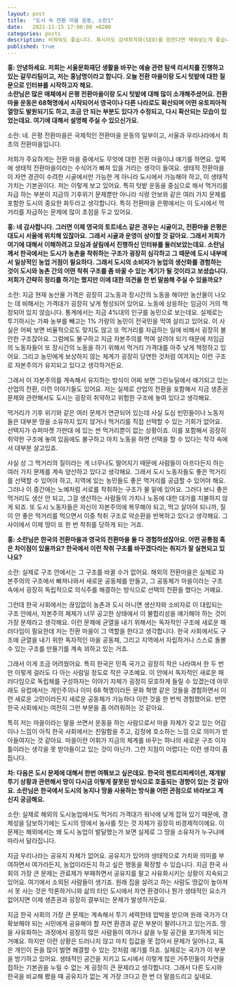 ```yaml
---
layout: post
title:  "도시 속 전환 마을 운동, 소란1"
date:   2021-11-15 17:00:00 +0200
categories: posts
description: 비워둬도 좋습니다. 혹시라도 검색최적화(SEO)를 원한다면 채워넣는게 좋습니다.
published: true
---
```



**홍: 안녕하세요. 저희는 서울문화재단 생활을 바꾸는 예술 관련 탐색 리서치를 진행하고 있는 갈무리팀이고, 저는 홍남명이라고 합니다. 오늘 전환 마을이랑 도시 텃밭에 대한 질문으로 인터뷰를 시작하고자 해요.**    
**소란님은 많은 매체에서 은평 전환마을이랑 도시 텃밭에 대해 많이 소개해주셨어요. 전환 마을 운동은 68혁명에서 시작되어서 영국이나 다른 나라로도 확산되며 어떤 유토피아적 열망도 발원되기도 하고, 조금 안 되는 부분도 있다가 수정되고, 다시 확산되는 모습이 있었는데요. 여기에 대해서 설명해 주실 수 있으신가요.**  

  소란: 네. 은평 전환마을은 국제적인 전환마을 운동의 일부이고, 서울과 우리나라에서 최초의 전환마을입니다.   

저희가 주요하게는 전환 마을 중에서도 무엇에 대한 전환 마을이냐 얘기를 하면요. 앞쪽에 생태적 전환마을이라는 수식어가 빠져 있을 거라는 생각이 들여요. 생태적 전환마을이 자연 경관이 수려한 시골에서만 가능한 게 아니라 도시에서 가능해야 하고, 이 생태적 가치는 기본권이다. 저는 이렇게 보고 있어요. 특히 텃밭 운동을 중심으로 해서 먹거리를 자급 하는 부분이 지금의 기후위기 문제뿐만 아니라 식량 안보와 같은 여러 가지 문제를 포함한 도시의 중요한 화두라고 생각합니다. 특히 전환마을 은평에서는 이 도시에서 먹거리를 자급하는 문제에 많이 초점을 두고 있어요.  


**홍: 네 감사합니다. 그러면 이제 영국의 토트네스 같은 경우는 시골이고,  전환마을 은평은 대도시 서울에 위치해 있잖아요. 그래서 시골과 운영이 상이할 것 같아요. 그래서 저희가 여기에 대해서 이해하려고 모심과 살림에서 진행하신 인터뷰를 둘러보았는데요. 소란님께서 한국에서는 도시가 농촌을 착취하는 구조가 굉장히 심각하고 그 때문에 도시 내부에서 일상적인 농업 거점이 필요하다. 그래서 도시의 소비자가 농업의 생산화를 경험하는 것이 도시와 농촌 간의 어떤 착취 구조를 좀 바꿀 수 있는 계기가 될 것이라고 보셨습니다. 저희가 간략히 정리를 하기는 했지만 이에 대한 의견을 한 번 말씀해 주실 수 있을까요?**  

소란: 지금 현재 농산물 가격은 굉장히 고노동과 장시간의 노동을 해야만 농산물이 나오는 데 비해서는 가격대가 굉장히 낮게 형성되어 있어요. 노동에 상응하는 임금이 거의 책정되어 있지 않습니다. 통계에서는 지금 4%대의 인구를 농민으로 보는데요. 실제로는 투기하시는 가짜 농부를 빼고는 1% 가량의 농민이 전국민을 먹여 살리고 있어요. 이 사실은 어찌 보면 비율적으로도 맞지도 않고 또  먹거리를 자급하는 일에 비해서 굉장히 불안한 구조잖아요.
그럼에도 불구하고 지금 자본주의를 먹여 살려야 되기 때문에 저임금의 노동자들이 또 장시간의 노동을 하기 위해서 먹거리 가격대를 아주 낮게 책정하고 있어요. 그리고 농민에게 보상하지 않는 체계가 굉장히 당연한 것처럼 여겨지는 이런 구조로 자본주의가 유지되고 있다고 생각하거든요.   

그래서 이 자본주의를 계속해서 유지하는 방식이 어찌 보면 그린뉴딜에서 얘기되고 있는 산업의 전환, 이런 이야기들도 있어요. 저는 실제로 산업의 전환을 포함해서 지금 생존권 문제와 관련해서도 도시는 굉장히 취약하고 위험한 구조에 놓여 있다고 생각해요.  

먹거리가 기후 위기와 같은 여러 문제가 연관되어 있는데 사실 도심 빈민들이나 노동자들은 대부분 땅을 소유하지 있지 않거나 먹거리를 직접 선택할 수 있는 기회가  없어요. 선택지가 슈퍼마켓 가판대 에 있는 싼 먹거리뿐이 없는 상황이죠. 이를 포함해서 굉장히 취약한 구조에 놓여 있음에도 불구하고 마치 노동을 하면 선택을 할 수 있다는 착각 속에서 대부분 살고있죠.  

사실 상 그 먹거리의 질이라는 게 너무나도 떨어지기 때문에 사람들이 아프다든지 하는 여러 가지 문제를 계속 양산하고 있다고 생각해요. 그래서 도시 노동자들도 좋은 먹거리를 선택할 수 있어야 하고, 지역에 있는 농민들도 좋은 먹거리를 공급할 수 있어야 해요. 그러나 이 중간에는 노예처럼 서로를 착취하는 구조가 물 밑에 있어요. 그러다 보니 좋은 먹거리도 생산 안 되고, 그걸 생산하는 사람들의 가치나 노동에 대한 대가를 지불하지 않게 되죠. 또 도시 노동자들은 자신이 자본주의에 복무해야 되고, 먹고 살아야 되니까, 질이 안 좋은 먹거리를 먹으면서 이중 착취 구조로 악순환을 반복하고 있다고 생각해요. 그 사이에서 이제 땅이 또 한 번 착취를 당하게 되는 거죠.  

**홍: 소란님은 한국의 전환마을과 영국의 전환마을 둘 다 경험하셨잖아요. 어떤 공통점 혹은 차이점이 있을까요? 한국에서 이런 착취 구조를 바꾸겠다라는 취지가 잘 실현되고 있나요?**  

소란: 실제로 구조 안에서는 그 구조를 바꿀 수가 없어요. 해외의 전환마을은 실제로 자본주의의 구조에서 빠져나와서 새로운 공동체를 만들고, 그 공동체가 마을이라는 구조 속에서 굉장히 독립적으로 의식주를 해결하는 방식으로 선택의 전환을 했다는 거예요.   

그런데 한국 사회에서는 끊임없이 농촌과 도시 아니면 생산자와 소비자로 이 대립되는 구조 안에서, 자본주의 체제가 너무 공고한 상태에서 이 불합리성을 얘기해야 하는 것이 가장 문제라고 생각해요. 이런 문제에 균열을 내기 위해서는 독자적인 구조에 새로운 패러다임이 필요한데 저는 전환 마을이 그 역할을 한다고 생각합니다. 한국 사회에서도 구조에 균열을 내기 위한 독자적인 마을 공동체, 그리고 지역에서 자립하거나 스스로 돌볼 수 있는 구조를 만들기를 계속 꾀하고 있는 거죠.   

그래서 이게 조금 어려웠어요. 특히 한국은 민족 국가고 굉장히 작은 나라여서 한 두 번만 이렇게 걸러도 다 아는 사람일 정도로 작은 구조예요. 이 안에서 독자적인 새로운 패러다임으로 독립체를 구성하자는 이야기 자체가 굉장히 모호하게 들릴 수 있겠는데 아무래도 유럽에서는 개인주의나 이미 68 혁명이라든 문화 혁명 같은 것들을 경험하면서 이런 새로운 고민이라든지 새로운 공동체가 가능하다 이런 것을 한 번씩 경험했어요. 반면 한국 사회에서는 여전히 그런 부분을 좀 어려워하는 것 같아요.    

특히 저는 마을이라는 말을 쓰면서 운동을 하는 사람으로서 마을 자체가 갖고 있는 어감이나 느낌이 아직 한국 사회에서는 친밀함을 주고, 감정에 호소하는 느낌 으로 의미가 받아들여지는 것 같아요. 마을이란 어휘가 지금의 체계를 바꾸는 하나의 새로운 구조 이자 틀이라는 생각을 못 받아들이고 있는 것이 아닌가. 그런 지점이 어렵다는 이런 생각이 좀 듭니다.  

**차: 다음은 도시 문제에 대해서 한번 여쭤보고 싶은데요. 한국의 젠트리피케이션, 재개발 투기 상황과 관련해서 땅이 다시금 이렇게 잘못된 방식으로 호출되는 경향이 있는 것 같아요. 소란님은 한국에서 도시의 농지나 땅을 사용하는 방식을 어떤 관점으로 바라보고 계신지 궁금해요.**  

소란: 실제로 해외의 도시농업에서도 먹거리 가격대가 워낙에 낮게 잡혀 있기 때문에, 경제성을 담보하기에는 도시의 땅에서 농사를 짓는 것 자체가 굉장히 비경제적이예요. 이 문제는 해외에서는 왜 도시 농업이 발달했는가 보면 실제로 그 땅을 소유자가 누구냐에 따라서 달라집니다.   

지금 우리나라는 공유지 자체가 없어요. 공유지가 있어야  생태적으로 가치와 의미를 부여하면서 여가라든지, 농업이라든지 하고 싶은 행동을 확장할 수 있습니다. 지금 한국 사회의 가장 큰 문제는 관료제가 부패하면서 공유지를 팔고 사유화시키는 상황이 지속되고 있어요. 여기에서 소외된 사람들이 생기죠. 원래 집을 살려고 하는 사람도 땅값이 높아져서 못 사는 것은 막론하거니와 삶의 터인 도시에서 자연 환경이나 뭔가 생태적인 요소가 없어지면 이제 생존권과 굉장히 결부되는 문제가 발생하거든요.   

지금 한국 사회의 가장 큰 문제는 계속해서 투기 세력한테 압박을 받으며 원래 국가가 더 확보해야 되는 시민에게 공유해야 할 자연 환경과 같은 부분이 팔려나가고 있는거죠. 땅을 사유화하는 과정에서 굉장히 많은 사람들이 여가나 삶을 누릴 공간을 포기하게 되는 거예요. 하지만 이런 상황은 드러나지 않고 마치 집값을 못 잡아서 문제가 일어나고, 혹은 개인이 돈을 많이 벌면 해결할 수 있는 것처럼 얘기를 하죠. 실제로는 국가가 이 부분을 방기하고 있어요.
생태적인 공간을 지키고 도시에서 이렇게 많은 거주민들이 자연을 접하는 기본권을 누릴 수 없는 게 굉장히 큰 문제라고 생각합니다. 그래서 다른 도시와 한국을 비교해 봤을  때 공유지가 없는 게 가장 크다고 한 번 더 말씀드리고 싶네요.   

